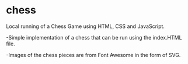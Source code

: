 # chess
Local running of a Chess Game using HTML, CSS and JavaScript.


-Simple implementation of a chess that can be run using the index.HTML file.


-Images of the chess pieces are from Font Awesome in the form of SVG. 

